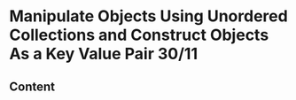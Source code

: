 <!-- omit in toc -->
# Manipulate Objects Using Unordered Collections and Construct Objects As a Key Value Pair 30/11

<!-- omit in toc -->
## Content

